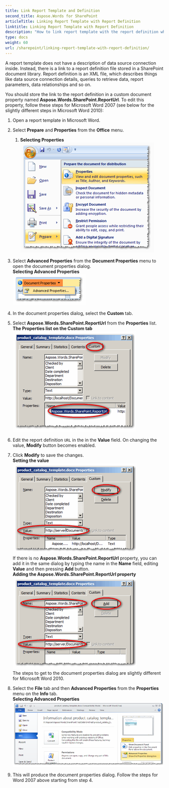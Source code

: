 ```yaml
---
title: Link Report Template and Definition
second_title: Aspose.Words for SharePoint
articleTitle: Linking Report Template with Report Definition
linktitle: Linking Report Template with Report Definition
description: "How to link report template with the report definition while configuring Aspose.Words for SharePoint reports."
type: docs
weight: 60
url: /sharepoint/linking-report-template-with-report-definition/
---
```


A report template does not have a description of data source connection inside. Instead, there is a link to a report definition file stored in a SharePoint document library. Report definition is an XML file, which describes things like data source connection details, queries to retrieve data, report parameters, data relationships and so on.

You should store the link to the report definition in a custom document property named **Aspose.Words.SharePoint.ReportUrl**. To edit this property, follow these steps for Microsoft Word 2007 (see below for the slightly different steps in Microsoft Word 2010):

1. Open a report template in Microsoft Word.
1. Select **Prepare** and **Properties** from the **Office** menu.
   1. **Selecting Properties**<br>
![todo:image_alt_text](linking-report-template-with-report-definition-1.png)

1. Select **Advanced Properties** from the **Document Properties** menu to open the document properties dialog.<br>
   **Selecting Advanced Properties**<br>
![todo:image_alt_text](linking-report-template-with-report-definition-2.png)

1. In the document properties dialog, select the **Custom** tab.
1. Select **Aspose.Words.SharePoint.ReportUrl** from the **Properties** list.<br>
   **The Properties list on the Custom tab**<br>
![todo:image_alt_text](linking-report-template-with-report-definition-3.png)

1. Edit the report definition `URL` in the in the **Value** field. On changing the value, **Modify** button becomes enabled.
1. Click **Modify** to save the changes.<br>
   **Setting the value**<br>
![todo:image_alt_text](linking-report-template-with-report-definition-4.png)<br>
If there is no **Aspose.Words.SharePoint.ReportUrl** property, you can add it in the same dialog by typing the name in the **Name** field, editing **Value** and then pressing **Add** button.<br>
**Adding the Aspose.Words.SharePoint.ReportUrl property**<br>
![todo:image_alt_text](linking-report-template-with-report-definition-5.png)<br>
The steps to get to the document properties dialog are slightly different for Microsoft Word 2010.

1. Select the **File** tab and then **Advanced Properties** from the **Properties** menu on the **Info** tab.<br>
   **Selecting Advanced Properties**<br>
![todo:image_alt_text](linking-report-template-with-report-definition-6.png)

1. This will produce the document properties dialog. Follow the steps for Word 2007 above starting from step 4.
